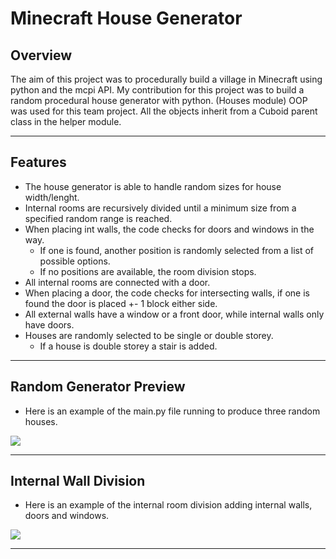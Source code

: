 # Minecraft House Generator

## Overview
The aim of this project was to procedurally build a village in Minecraft using python and the mcpi API.
My contribution for this project was to build a random procedural house generator with python. (Houses module)
OOP was used for this team project. All the objects inherit from a Cuboid parent class in the helper module.

---

## Features
- The house generator is able to handle random sizes for house width/lenght.
- Internal rooms are recursively divided until a minimum size from a specified random range is reached. 
- When placing int walls, the code checks for doors and windows in the way. 
    - If one is found, another position is randomly selected from a list of possible options. 
    - If no positions are available, the room division stops. 
- All internal rooms are connected with a door. 
- When placing a door, the code checks for intersecting walls, if one is found the door is placed +- 1 block either side.
- All external walls have a window or a front door, while internal walls only have doors.
- Houses are randomly selected to be single or double storey. 
    - If a house is double storey a stair is added.

---
## Random Generator Preview
- Here is an example of the main.py file running to produce three random houses.

![](images/random_build.gif)

---
## Internal Wall Division
- Here is an example of the internal room division adding internal walls, doors and windows.

![](images/internal_divisions.gif)

---